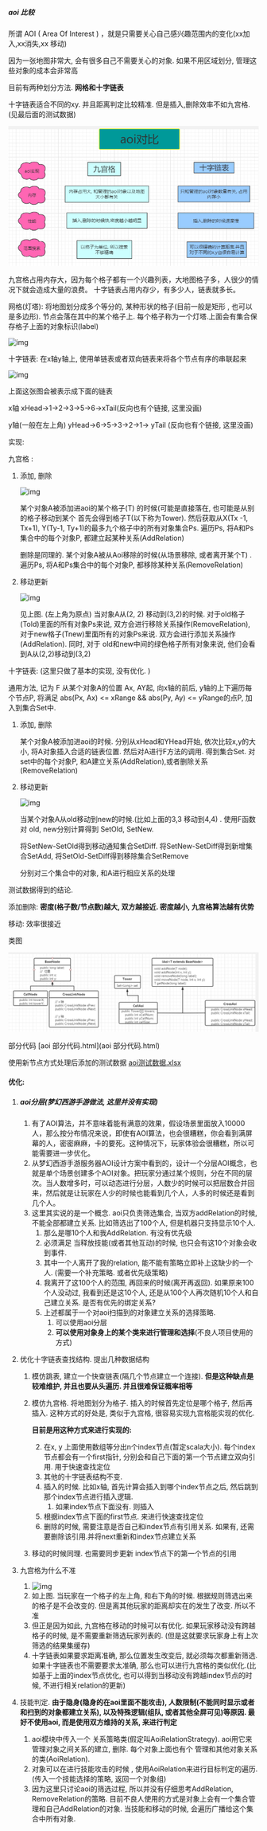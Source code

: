 ##### aoi 比较  

所谓 AOI ( Area Of Interest ) ，就是只需要关心自己感兴趣范围内的变化(xx加入,xx消失,xx 移动)

因为一张地图非常大, 会有很多自己不需要关心的对象.   如果不用区域划分, 管理这些对象的成本会非常高

目前有两种划分方法.  **网格和十字链表**

十字链表适合不同的xy. 并且距离判定比较精准.  但是插入,删除效率不如九宫格.(见最后面的测试数据)

![image-20200922104310917](image-20200922104310917.png)

九宫格占用内存大，因为每个格子都有一个兴趣列表，大地图格子多，人很少的情况下就会造成大量的浪费。 十字链表占用内存少，有多少人，链表就多长。



网格(灯塔): 将地图划分成多个等分的, 某种形状的格子(目前一般是矩形 , 也可以是多边形).  节点会落在其中的某个格子上. 每个格子称为一个灯塔.上面会有集合保存格子上面的对象标识(label)

![img](https://lizb0907.github.io/images/posts/mmo_game/14.png)

十字链表: 在x轴y轴上, 使用单链表或者双向链表来将各个节点有序的串联起来

![img](http://images2015.cnblogs.com/blog/211061/201611/211061-20161129190012771-350959957.png)

上面这张图会被表示成下面的链表

x轴  xHead->1->2->3->5->6->xTail(反向也有个链接, 这里没画)

y轴(一般在左上角)  yHead->6->5->3->2->1-> yTail (反向也有个链接, 这里没画)



实现:

九宫格 : 

1. 添加, 删除

   ![img](https://lizb0907.github.io/images/posts/mmo_game/15.jpg)

   某个对象A被添加进aoi的某个格子(T) 的时候(可能是直接落在, 也可能是从别的格子移动到某个 首先会得到格子T(以下称为Tower).   然后获取从X(Tx -1, Tx+1), Y(Ty-1, Ty+1)的最多九个格子中的所有对象集合Ps.  遍历Ps, 将A和Ps集合中的每个对象P, 都建立起某种关系(AddRelation)

   删除是同理的. 某个对象A被从Aoi移除的时候(从场景移除, 或者离开某个T) .  遍历Ps, 将A和Ps集合中的每个对象P, 都移除某种关系(RemoveRelation)

2. 移动更新

   ![img](https://lizb0907.github.io/images/posts/mmo_game/16.jpg)

   见上图.  (左上角为原点)  当对象A从(2, 2) 移动到(3,2)的时候.   对于old格子(Told)里面的所有对象Ps来说,  双方会进行移除关系操作(RemoveRelation), 对于new格子(Tnew)里面所有的对象Ps来说.  双方会进行添加关系操作(AddRelation).  同时, 对于 old和new中间的绿色格子所有对象来说,  他们会看到A从(2,2)移动到(3,2)



十字链表: (这里只做了基本的实现, 没有优化. )

通用方法, 记为 F  从某个对象A的位置  Ax, AY起,  向x轴的前后, y轴的上下遍历每个节点P,   将满足 abs(Px, Ax) <= xRange && abs(Py, Ay) <= yRange的点P, 加入到集合Set中.

1. 添加, 删除

   某个对象A被添加进aoi的时候. 分别从xHead和YHead开始, 依次比较x,y的大小, 将A对象插入合适的链表位置.  然后对A进行F方法的调用. 得到集合Set.  对set中的每个对象P, 和A建立关系(AddRelation),或者删除关系(RemoveRelation)

2. 移动更新

   ![img](http://images2015.cnblogs.com/blog/211061/201611/211061-20161129190035881-592880827.png)

   当某个对象A从old移动到new的时候.(比如上面的3,3 移动到4,4) .   使用F函数对 old, new分别计算得到 SetOld, SetNew.   

   将SetNew-SetOld得到移动通知集合SetDiff. 将SetNew-SetDiff得到新增集合SetAdd,  将SetOld-SetDiff得到移除集合SetRemove

   分别对三个集合中的对象, 和A进行相应关系的处理



测试数据得到的结论. 

添加删除: **密度(格子数/节点数)越大, 双方越接近.    密度越小, 九宫格算法越有优势**

移动:   效率很接近



类图

![image-20200922111701671](image-20200922111701671.png)



部分代码  [aoi 部分代码.html](aoi 部分代码.html)

使用新节点方式处理后添加的测试数据   [aoi测试数据.xlsx](aoi测试数据.xlsx)



#### 优化: 

1. ##### aoi分层(梦幻西游手游做法, 这里并没有实现)
   
   1. 有了AOI算法，并不意味着能有满意的效果，假设场景里面放入10000人，那么按分布情况来说，即使有AOI算法，也会很糟糕，你会看到满屏幕的人，密密麻麻，卡的要死。这种情况下，玩家体验会很糟糕，所以可能需要进一步优化。
   2. 从梦幻西游手游服务器AOI设计方案中看到的，设计一个分层AOI概念，也就是单个场景创建多个AOI对象。把玩家分通过某个规则，分在不同的层次。当人数增多时，可以动态进行分层，人数少的时候可以把层数合并回来，然后就是让玩家在人少的时候也能看到几个人，人多的时候还是看到几个人。
   3. 这里其实说的是一个概念.   aoi只负责筛选集合, 当双方addRelation的时候, 不能全部都建立关系.  比如筛选出了100个人, 但是机器只支持显示10个人.
      1.  那么是哪10个人和我AddRelation. 有没有优先级
      2.  必须满足 当释放技能(或者其他互动)的时候, 也只会有这10个对象会收到事件. 
      3.  其中一个人离开了我的relation, 能不能有策略立即补上这缺少的一个人.  (需要一个补充策略. 或者优先级策略)
      4. 我离开了这100个人的范围, 再回来的时候(离开再返回). 如果原来100个人没动过, 我看到还是这10个人, 还是从100个人再次随机10个人和自己建立关系. 是否有优先的绑定关系?
      5.  上述都属于一个对aoi扫描到的对象建立关系的选择策略.
          1.  可以使用aoi分层
          2.  **可以使用对象身上的某个类来进行管理和选择**(不良人项目使用的方式)
   
2. 优化十字链表查找结构. 提出几种数据结构
   1. 模仿跳表, 建立一个快查链表(隔几个节点建立一个连接).   **但是这种缺点是较难维护, 并且也要从头遍历. 并且很难保证概率相等**
   2. 模仿九宫格. 将地图划分为格子. 插入的时候首先定位是哪个格子, 然后再插入.   这种方式的好处是, 类似于九宫格, 很容易实现九宫格能实现的优化. 

      **目前是用这种方式来进行实现的:**

      2. 在x, y 上面使用数组等分出n个index节点(暂定scala大小).  每个index节点都会有一个first指针, 分别会和自己下面的第一个节点建立双向引用. 用于快速查找定位
      3. 其他的十字链表结构不变. 
      4. 插入的时候. 比如x轴,  首先计算会插入到哪个index节点之后, 然后跳到那个index节点进行插入逻辑.
         1. 如果index节点下面没有. 则插入
      2. 根据index节点下面的first节点. 来进行快速查找定位
      5. 删除的时候, 需要注意是否自己和index节点有引用关系. 如果有, 还需要删除该引用.并将next重新和index节点建立关系   
   6. 移动的时候同理. 也需要同步更新 index节点下的第一个节点的引用
   
3. 九宫格为什么不准
   
   1. ![img](https://lizb0907.github.io/images/posts/mmo_game/14.png)
   2.  如上图.  当玩家在一个格子的左上角, 和右下角的时候. 根据规则筛选出来的格子是不会改变的. 但是离其他玩家的距离却实在的发生了改变. 所以不准
   3. 但正是因为如此,  九宫格在移动的时候可以有优化.  如果玩家移动没有跨越格子的时候, 是不需要重新筛选玩家列表的. (但是这就要求玩家身上有上次筛选的结果集缓存)
   4. 十字链表如果要求距离准确, 那么位置发生改变后, 就必须每次都重新筛选.  如果十字链表也不需要要求太准确, 那么也可以进行九宫格的类似优化.(比如基于上面的index节点优化, 也可以得到当移动没有跨越index节点的时候, 不进行相关relation的更新)
   
4. 技能判定.  **由于隐身(隐身的在aoi里面不能攻击), 人数限制(不能同时显示或者和扫到的对象都建立关系), 以及特殊逻辑(组队, 或者其他全屏可见)等原因. 最好不使用aoi, 而是使用双方维持的关系, 来进行判定**

   1. aoi模块中传入一个 关系策略类(假定叫AoiRelationStrategy).  aoi用它来管理对象之间关系的建立, 删除. 每个对象上面也有个 管理和其他对象关系的类(AoiRelation).
   2. 对象可以在进行技能攻击的时候 , 使用AoiRelation来进行目标判定的遍历.(传入一个技能选择的策略, 返回一个对象组)
   3. 因为这里只讨论aoi的筛选过程, 所以并没有仔细思考AddRelation, RemoveRelation的策略. 目前不良人使用的方式是对象上会有一个集合管理和自己AddRelation的对象. 当技能和移动的时候, 会遍历广播给这个集合中所有对象.